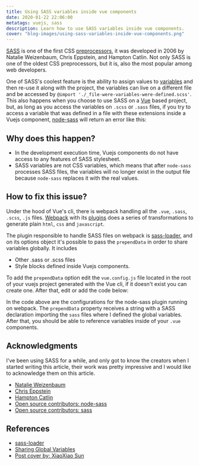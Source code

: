 ```yaml
---
title: Using SASS variables inside vue components
date: 2020-01-22 22:06:00
metatags: vuejs, sass
description: Learn how to use SASS variables inside vue components.
cover: "blog-images/using-sass-variables-inside-vue-components.png"
---
```


[SASS](https://sass-lang.com/) is one of the first CSS [preprocessors](https://developer.mozilla.org/en-US/docs/Glossary/CSS_preprocessor), it was developed in 2006 by Natalie Weizenbaum, Chris Eppstein, and Hampton Catlin. Not only SASS is one of the oldest CSS preprocessors, but it is, also the most popular among web developers.

One of SASS's coolest feature is the ability to assign values to [variables](https://sass-lang.com/documentation/variables) and then re-use it along with the project, the variables can live on a different file and be accessed by `@import './_file-were-variables-were-defined.scss'`. This also happens when you choose to use SASS on a [Vue](https://vuejs.org/) based project, but, as long as you access the variables on `.scss` or `.sass` files, if you try to access a variable that was defined in a file with these extensions inside a Vuejs component, [node-sass](https://www.npmjs.com/package/node-sass?activeTab=versions) will return an error like this:

<script src="https://gist.github.com/flowck/f2ca5389543dce8f23caa3c921bc0978.js"></script>

## Why does this happen?

- In the development execution time, Vuejs components do not have access to any features of SASS stylesheet.
- SASS variables are not CSS variables, which means that after `node-sass` processes SASS files, the variables will no longer exist in the output file because `node-sass` replaces it with the real values.

## How to fix this issue?

Under the hood of Vue's cli, there is webpack handling all the `.vue`, `.sass`, `.scss`, `.js` files. [Webpack](https://webpack.js.org/) with its [plugins](https://webpack.js.org/plugins/) does a series of transformations to generate plain `html`, `css` and `javascript`.

The plugin responsible to handle SASS files on webpack is [sass-loader](https://github.com/webpack-contrib/sass-loader), and on its options object it's possible to pass the `prependData` in order to share variables globally. It includes

- Other .sass or .scss files
- Style blocks defined inside Vuejs components.

To add the `prependData` option edit the `vue.config.js` file located in the root of your vuejs project generated with the Vue cli, if it doesn't exist you can create one. After that, edit or add the code below:

<script src="https://gist.github.com/flowck/916cfd399f5df826a1e4d2ccc3eaf9f6.js"></script>

In the code above are the configurations for the node-sass plugin running on webpack. The `prependData` property receives a string with a SASS declaration importing the `sass` files where I defined the global variables. After that, you should be able to reference variables inside of your `.vue` components.

## Acknowledgments

I've been using SASS for a while, and only got to know the creators when I started writing this article, their work was pretty impressive and I would like to acknowledge them on this article.

- [Natalie Weizenbaum](https://github.com/nex3)
- [Chris Eppstein](https://github.com/chriseppstein)
- [Hampton Catlin](https://github.com/hcatlin)
- [Open source contributors: node-sass](https://github.com/sass/node-sass/graphs/contributors)
- [Open source contributors: sass](https://github.com/sass/sass/graphs/contributors)

## References

- [sass-loader](https://webpack.js.org/loaders/sass-loader/)
- [Sharing Global Variables](https://vue-loader.vuejs.org/guide/pre-processors.html#sharing-global-variables)
- [Post cover by: XiaoXiao Sun](https://unsplash.com/photos/e8e4YY65sOk)
